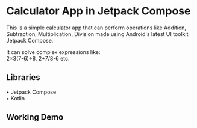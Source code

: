 # Calculator App in Jetpack Compose

This is a simple calculator app that can perform operations like Addition, Subtraction, Multiplication, Division made using Android's  latest UI toolkit Jetpack Compose.

It can solve complex expressions like:       
2×3(7-6)÷8, 2+7/8-6 etc.



## Libraries
• Jetpack Compose  
• Kotlin     

## Working Demo

